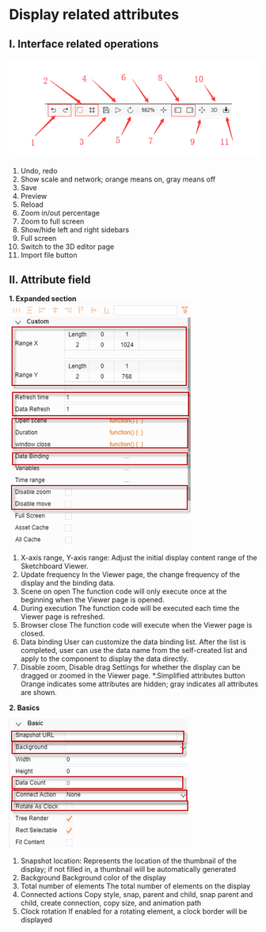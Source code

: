 # Display related attributes

## I.	Interface related operations
![界面操作.png](s_01.png)

1.	Undo, redo
2.	Show scale and network; orange means on, gray means off
3.	Save
4.	Preview
5.	Reload
6.	Zoom in/out percentage
7.	Zoom to full screen
8.	Show/hide left and right sidebars
9.	Full screen
10.	Switch to the 3D editor page
11.	Import file button


## II.	Attribute field

**1.	Expanded section**
![扩展栏.png](s_02.png)

1.	X-axis range, Y-axis range:
Adjust the initial display content range of the Sketchboard Viewer.
2.	Update frequency
In the Viewer page, the change frequency of the display and the binding data.
3.	Scene on open
The function code will only execute once at the beginning when the Viewer page is opened.
4.	During execution
The function code will be executed each time the Viewer page is refreshed.
5.	Browser close
The function code will execute when the Viewer page is closed.
6.	Data binding
User can customize the data binding list. After the list is completed, user can use the data name from the self-created list and apply to the component to display the data directly.
7.	Disable zoom, Disable drag
Settings for whether the display can be dragged or  zoomed in the Viewer page.
*.Simplified attributes button
Orange indicates some attributes are hidden; gray indicates all attributes are shown.



**2. 	Basics**

![基础部分.png](s_03.png)

1.	Snapshot location:
Represents the location of the thumbnail of the display; if not filled in, a thumbnail will be automatically generated
2.	Background
Background color of the display
3.	Total number of elements
The total number of elements on the display
4.	Connected actions
Copy style, snap, parent and child, snap parent and child, create connection, copy size, and animation path
5.	Clock rotation
If enabled for a rotating element, a clock border will be displayed
